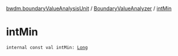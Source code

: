 [bwdm.boundaryValueAnalysisUnit](../index.md) / [BoundaryValueAnalyzer](index.md) / [intMin](./int-min.md)

# intMin

`internal const val intMin: `[`Long`](https://kotlinlang.org/api/latest/jvm/stdlib/kotlin/-long/index.html)